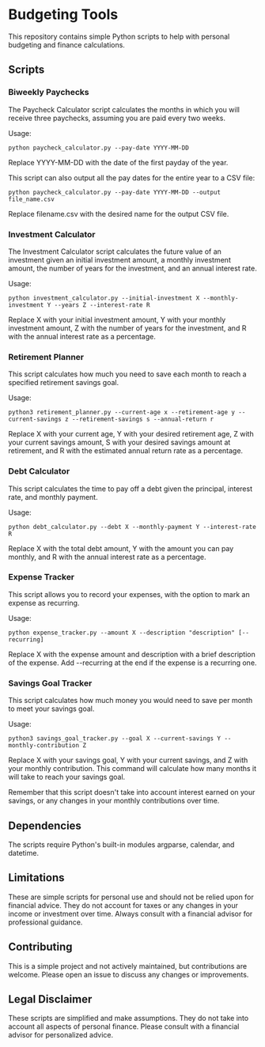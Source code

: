 # Budgeting Tools

This repository contains simple Python scripts to help with personal budgeting and finance calculations.

## Scripts

### Biweekly Paychecks

The Paycheck Calculator script calculates the months in which you will receive three paychecks, assuming you are paid every two weeks.

Usage:

```
python paycheck_calculator.py --pay-date YYYY-MM-DD
```

Replace YYYY-MM-DD with the date of the first payday of the year.

This script can also output all the pay dates for the entire year to a CSV file:

```
python paycheck_calculator.py --pay-date YYYY-MM-DD --output file_name.csv
```

Replace filename.csv with the desired name for the output CSV file.

### Investment Calculator

The Investment Calculator script calculates the future value of an investment given an initial investment amount, a monthly investment amount, the number of years for the investment, and an annual interest rate.

Usage:

```
python investment_calculator.py --initial-investment X --monthly-investment Y --years Z --interest-rate R
```

Replace X with your initial investment amount, Y with your monthly investment amount, Z with the number of years for the investment, and R with the annual interest rate as a percentage.

### Retirement Planner

This script calculates how much you need to save each month to reach a specified retirement savings goal.

Usage:

```
python3 retirement_planner.py --current-age x --retirement-age y --current-savings z --retirement-savings s --annual-return r
```

Replace X with your current age, Y with your desired retirement age, Z with your current savings amount, S with your desired savings amount at retirement, and R with the estimated annual return rate as a percentage.

### Debt Calculator

This script calculates the time to pay off a debt given the principal, interest rate, and monthly payment.

Usage:

```
python debt_calculator.py --debt X --monthly-payment Y --interest-rate R
```

Replace X with the total debt amount, Y with the amount you can pay monthly, and R with the annual interest rate as a percentage.

### Expense Tracker

This script allows you to record your expenses, with the option to mark an expense as recurring.

Usage:

```
python expense_tracker.py --amount X --description "description" [--recurring]
```

Replace X with the expense amount and description with a brief description of the expense. Add --recurring at the end if the expense is a recurring one.

### Savings Goal Tracker

This script calculates how much money you would need to save per month to meet your savings goal.

Usage:

```
python3 savings_goal_tracker.py --goal X --current-savings Y --monthly-contribution Z
```

Replace X with your savings goal, Y with your current savings, and Z with your monthly contribution. This command will calculate how many months it will take to reach your savings goal.

Remember that this script doesn't take into account interest earned on your savings, or any changes in your monthly contributions over time.

## Dependencies

The scripts require Python's built-in modules argparse, calendar, and datetime.

## Limitations

These are simple scripts for personal use and should not be relied upon for financial advice. They do not account for taxes or any changes in your income or investment over time. Always consult with a financial advisor for professional guidance.

## Contributing

This is a simple project and not actively maintained, but contributions are welcome. Please open an issue to discuss any changes or improvements.

## Legal Disclaimer

These scripts are simplified and make assumptions. They do not take into account all aspects of personal finance. Please consult with a financial advisor for personalized advice.
